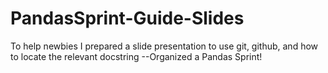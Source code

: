 # PandasSprint-Guide-Slides
To help newbies I prepared a slide presentation to use git, github, and how to locate the relevant docstring
--Organized a Pandas Sprint!
